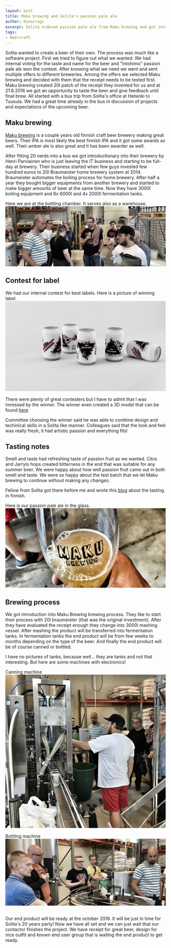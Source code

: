 ```yaml
---
layout: post
title: Maku brewing and Solita's passion pale ale
author: Rinorragi
excerpt: Solita ordered passion pale ale from Maku brewing and got introduction to their craftmenship
tags: 
- Beercraft
---
```

Solita wanted to create a beer of their own. The process was much like a software project. First we tried to figure out what we wanted. We had internal voting for the taste and name for the beer and "Intohimo" passion pale ale won the contest. After knowing what we need we went and sent multiple offers to different breweries. Among the offers we selected Maku brewing and decided with them that the receipt needs to be tested first. Maku brewing created 20l patch of the receipt they invented for us and at 21.6.2016 we got an opportunity to taste the beer and give feedback until final brew. All started with a bus trip from Solita's office at Helsinki to Tuusula. We had a great time already in the bus in discussion of projects and expectations of the upcoming beer. 

## Maku brewing

[Maku brewing](http://www.makubrewing.com/) is a couple years old finnish craft beer brewery making great beers. Their IPA is most likely the best finnish IPA and it got some awards as well. Their amber ale is also great and it has been awarder as well. 

After fitting 20 nerds into a bus we got introductionary into their brewery by Henri Parviainen who is just leaving the IT business and starting to be full-day at brewery. Their business started when few guys invested few hundred euros to 20l Braumeister home brewery system at 2014. Braumeister automates the boiling process for home brewery. After half a year they bought bigger equipments from another brewery and started to make bigger amounts of beer at the same time. Now they have 3000l boiling equipment and 6x 6000l and 4x 2000l fermentation tanks. 

Here we are at the bottling chamber. It serves also as a warehouse. 
![Tools](/img/hello-beercraft/the_people.jpg)

## Contest for label 

We had our internal contest for best labels. Here is a picture of winning label. 
![Tools](/img/hello-beercraft/intohimo.png)

There were plenty of great contesters but I have to admit that I was imressed by the winner. The winner even created a 3D model that can be found [here](http://dev.makarainen.org/intohimo/)

Committee choosing the winner said he was able to combine design and techinical skills in a Solita like manner. Colleagues said that the look and feel was really fresh, it had artistic passion and everything fits!

## Tasting notes

Smell and taste had refreshing taste of passion fruit as we wanted. Citra and Jarrylo hops created bitterness in the end that was suitable for any summer beer. We were happy about how well passion fruit came out in both smell and taste. We were so happy about the test batch that we let Maku brewing to continue without making any changes. 

Fellow from Solita got there before me and wrote this [blog](http://tuopillinen.blogspot.fi/2016/06/pieni-yritysvierailu-maku-brewingille.html) about the tasting in finnish. 

Here is our passion pale ale in the glass. 
![Tools](/img/hello-beercraft/glass_of_beer.jpg)

## Brewing process

We got introduction into Maku Brewing brewing process. They like to start their process with 20l braumeister (that was the original investment). After they have evaluated the receipt enough they change into 3000l mashing vessel. After mashing the product will be transferred into fermentation tanks. In fermentation tanks the end product will be from few weeks to months depending on the type of the beer. And finally the end product will be of course canned or bottled.

I have no pictures of tanks, because well... they are tanks and not that interesting. But here are some machines with electronics! 

Canning machine 
![Tools](/img/hello-beercraft/canning_machine_2.jpg)

Bottling machine
![Tools](/img/hello-beercraft/bottling_machine.jpg)

## 

Our end product will be ready at the october 2016. It will be just in time for Solita's 20 years party! Now we have all set and we can just wait that our contactor finishes the project. We have receipt for great beer, design for nice outfit and known end user group that is waiting the end product to get ready. 